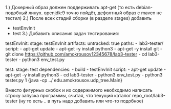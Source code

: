 1.) Докерный образ должен поддерживать apt-get (то есть debian-подобный линух. openjdk:9 точно пойдёт, дефолтный образ с maven не тестил)
2.) После всех стадий сборки (в разделе stages) добавить
  - testEnvInit
  - test
3.) Добавить описания задач тестирования:

testEnvInit:
  stage: testEnvInit
  artifacts:
    untracked: true
    paths: 
      - lab3-tester/
  script:
    - apt-get update
    - apt-get -y install python3
    - apt-get -y install git
    - git clone https://github.com/amokrousov12345678/lab3-tester
    - cd lab3-tester
    - python3 env_test.py

test:
  stage: test
  dependencies:
    - build
    - testEnvInit
  script:
    - apt-get update
    - apt-get -y install python3
    - cd lab3-tester
    - python3 env_test.py
    - python3 tester.py 1 {java -cp ../  edu.amokrousov.udp_tree.Main}
    
Вместо фигурных скобок и их содержимого необходимо написать строку запуска программы, считая, что текущий каталог repo_root/lab3-tester 
(ну то есть .. в путь надо добавить или что-то подобное)
